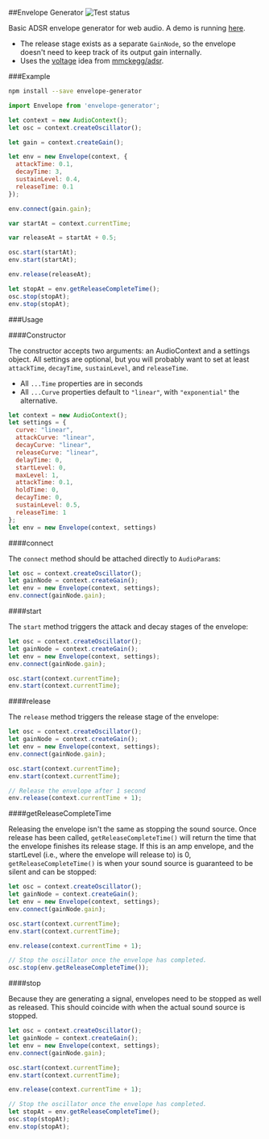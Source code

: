 ##Envelope Generator ![Test status](https://api.travis-ci.org/itsjoesullivan/envelope-generator.svg)

Basic ADSR envelope generator for web audio. A demo is running [here](http://joesul.li/van/envelope-generator/).

- The release stage exists as a separate `GainNode`, so the envelope doesn't need to keep track of its output gain internally.
- Uses the [voltage](https://github.com/mmckegg/adsr/blob/master/index.js#L126) idea from [mmckegg/adsr](https://github.com/mmckegg/adsr).

###Example

```bash
npm install --save envelope-generator
```

```javascript
import Envelope from 'envelope-generator';

let context = new AudioContext();
let osc = context.createOscillator();

let gain = context.createGain();

let env = new Envelope(context, {
  attackTime: 0.1,
  decayTime: 3,
  sustainLevel: 0.4,
  releaseTime: 0.1
});

env.connect(gain.gain);

var startAt = context.currentTime;

var releaseAt = startAt + 0.5;

osc.start(startAt);
env.start(startAt);

env.release(releaseAt);

let stopAt = env.getReleaseCompleteTime();
osc.stop(stopAt);
env.stop(stopAt);
```

###Usage

####Constructor

The constructor accepts two arguments: an AudioContext and a settings object. All settings are optional, but you will probably want to set at least `attackTime`, `decayTime`, `sustainLevel`, and `releaseTime`.

- All `...Time` properties are in seconds
- All `...Curve` properties default to `"linear"`, with `"exponential"` the alternative.

```javascript
let context = new AudioContext();
let settings = {
  curve: "linear",
  attackCurve: "linear",
  decayCurve: "linear",
  releaseCurve: "linear",
  delayTime: 0,
  startLevel: 0,
  maxLevel: 1,
  attackTime: 0.1,
  holdTime: 0,
  decayTime: 0,
  sustainLevel: 0.5,
  releaseTime: 1
};
let env = new Envelope(context, settings)
```

####connect

The `connect` method should be attached directly to `AudioParam`s:

```javascript
let osc = context.createOscillator();
let gainNode = context.createGain();
let env = new Envelope(context, settings);
env.connect(gainNode.gain);
```

####start

The `start` method triggers the attack and decay stages of the envelope:

```javascript
let osc = context.createOscillator();
let gainNode = context.createGain();
let env = new Envelope(context, settings);
env.connect(gainNode.gain);

osc.start(context.currentTime);
env.start(context.currentTime);
```

####release

The `release` method triggers the release stage of the envelope:

```javascript
let osc = context.createOscillator();
let gainNode = context.createGain();
let env = new Envelope(context, settings);
env.connect(gainNode.gain);

osc.start(context.currentTime);
env.start(context.currentTime);

// Release the envelope after 1 second
env.release(context.currentTime + 1);
```

####getReleaseCompleteTime

Releasing the envelope isn't the same as stopping the sound source. Once release has been called, `getReleaseCompleteTime()` will return the time that the envelope finishes its release stage. If this is an amp envelope, and the startLevel (i.e., where the envelope will release to) is 0, `getReleaseCompleteTime()` is when your sound source is guaranteed to be silent and can be stopped:

```javascript
let osc = context.createOscillator();
let gainNode = context.createGain();
let env = new Envelope(context, settings);
env.connect(gainNode.gain);

osc.start(context.currentTime);
env.start(context.currentTime);

env.release(context.currentTime + 1);

// Stop the oscillator once the envelope has completed.
osc.stop(env.getReleaseCompleteTime());
```

####stop

Because they are generating a signal, envelopes need to be stopped as well as released. This should coincide with when the actual sound source is stopped.

```javascript
let osc = context.createOscillator();
let gainNode = context.createGain();
let env = new Envelope(context, settings);
env.connect(gainNode.gain);

osc.start(context.currentTime);
env.start(context.currentTime);

env.release(context.currentTime + 1);

// Stop the oscillator once the envelope has completed.
let stopAt = env.getReleaseCompleteTime();
osc.stop(stopAt);
env.stop(stopAt);
```
